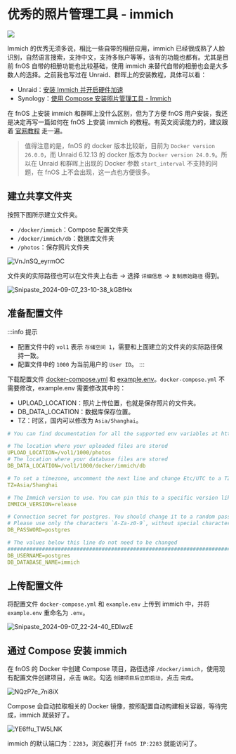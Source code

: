 # 优秀的照片管理工具 - immich

![](https://img.slarker.me/wiki/202409112117284.jpg)

Immich 的优秀无须多说，相比一些自带的相册应用，immich 已经很成熟了人脸识别，自然语言搜索，支持中文，支持多账户等等，该有的功能也都有。尤其是目前 fnOS 自带的相册功能也比较基础，使用 immich 来替代自带的相册也会是大多数人的选择。之前我也写过在 Unraid、群晖上的安装教程，具体可以看：

- Unraid：[安装 Immich 并开启硬件加速](/unraid/deploy_immich.md)
- Synology：[使用 Compose 安装照片管理工具 - Immich](/synology/immich_deploy.md)

在 fnOS 上安装 immich 和群晖上没什么区别，但为了方便 fnOS 用户安装，我还是决定再写一篇如何在 fnOS 上安装 immich 的教程。有英文阅读能力的，建议跟着 [官网教程](https://immich.app/docs/install/docker-compose) 走一遍。

> 值得注意的是，fnOS 的 docker 版本比较新，目前为 `Docker version 26.0.0`，而 Unraid 6.12.13 的 docker 版本为 `Docker version 24.0.9`。所以在 Unraid 和群晖上出现的 Docker 参数 `start_interval` 不支持的问题，在 fnOS 上不会出现，这一点也方便很多。

## 建立共享文件夹

按照下图所示建立文件夹。

- `/docker/immich`：Compose 配置文件夹
- `/docker/immich/db`：数据库文件夹
- `/photos`：保存照片文件夹

![VnJnSQ_eyrmOC](https://img-1255332810.cos.ap-chengdu.myqcloud.com/VnJnSQ_eyrmOC.png)

文件夹的实际路径也可以在文件夹上右击 -> 选择 `详细信息` -> `复制原始路径` 得到。

![Snipaste_2024-09-07_23-10-38_kGBfHx](https://img-1255332810.cos.ap-chengdu.myqcloud.com/Snipaste_2024-09-07_23-10-38_kGBfHx.png)

## 准备配置文件

:::info 提示
- 配置文件中的 `vol1` 表示 `存储空间 1`，需要和上面建立的文件夹的实际路径保持一致。
- 配置文件中的 `1000` 为当前用户的 `User ID`。
:::

下载配置文件 [docker-compose.yml](https://github.com/immich-app/immich/releases/latest/download/docker-compose.yml) 和 [example.env](https://github.com/immich-app/immich/releases/latest/download/example.env)。`docker-compose.yml` 不需要修改，example.env 需要修改其中的：

- UPLOAD_LOCATION：照片上传位置，也就是保存照片的文件夹。
- DB_DATA_LOCATION：数据库保存位置。
- TZ：时区，国内可以修改为 `Asia/Shanghai`。

```yml
# You can find documentation for all the supported env variables at https://immich.app/docs/install/environment-variables

# The location where your uploaded files are stored
UPLOAD_LOCATION=/vol1/1000/photos
# The location where your database files are stored
DB_DATA_LOCATION=/vol1/1000/docker/immich/db

# To set a timezone, uncomment the next line and change Etc/UTC to a TZ identifier from this list: https://en.wikipedia.org/wiki/List_of_tz_database_time_zones#List
TZ=Asia/Shanghai

# The Immich version to use. You can pin this to a specific version like "v1.71.0"
IMMICH_VERSION=release

# Connection secret for postgres. You should change it to a random password
# Please use only the characters `A-Za-z0-9`, without special characters or spaces
DB_PASSWORD=postgres

# The values below this line do not need to be changed
###################################################################################
DB_USERNAME=postgres
DB_DATABASE_NAME=immich
```

## 上传配置文件

将配置文件 `docker-compose.yml` 和 `example.env` 上传到 immich 中，并将 `example.env` 重命名为 `.env`。

![Snipaste_2024-09-07_22-24-40_EDIwzE](https://img-1255332810.cos.ap-chengdu.myqcloud.com/Snipaste_2024-09-07_22-24-40_EDIwzE.png)

## 通过 Compose 安装 immich

在 fnOS 的 Docker 中创建 Compose 项目，路径选择 `/docker/immich`，使用现有配置文件创建项目，点击 `确定`。勾选 `创建项目后立即启动`，点击 `完成`。

![NQzP7e_7ni8iX](https://img-1255332810.cos.ap-chengdu.myqcloud.com/NQzP7e_7ni8iX.png)

Compose 会自动拉取相关的 Docker 镜像，按照配置自动构建相关容器，等待完成，immich 就装好了。

![YE6ffu_TW5LNK](https://img-1255332810.cos.ap-chengdu.myqcloud.com/YE6ffu_TW5LNK.png)

immich 的默认端口为：`2283`，浏览器打开 `fnOS IP:2283` 就能访问了。